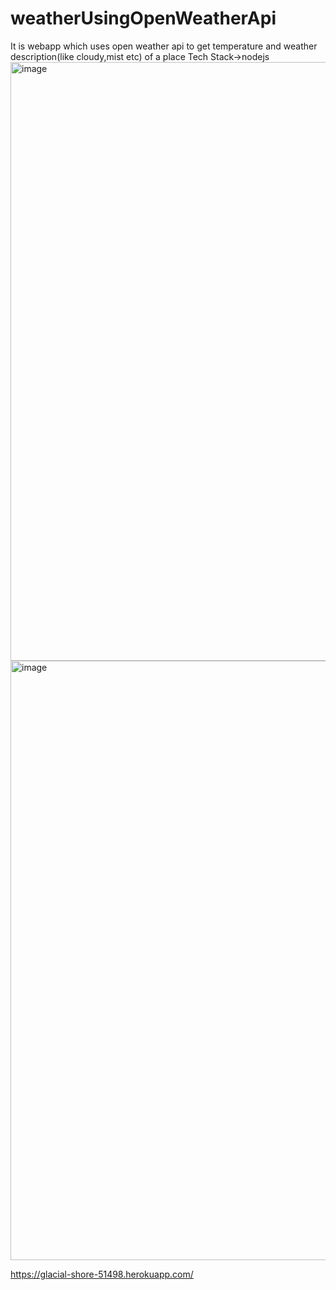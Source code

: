 # weatherUsingOpenWeatherApi
It is webapp which uses open weather api to get temperature and weather description(like cloudy,mist etc) of a place
Tech Stack->nodejs
<img width="958" alt="image" src="https://user-images.githubusercontent.com/64357406/179906381-eaa96903-6445-4c54-bb0c-547490f2ff35.png">
<img width="959" alt="image" src="https://user-images.githubusercontent.com/64357406/179906438-9cc4281b-9875-4cc2-945e-dad5cf3a685b.png">


https://glacial-shore-51498.herokuapp.com/
